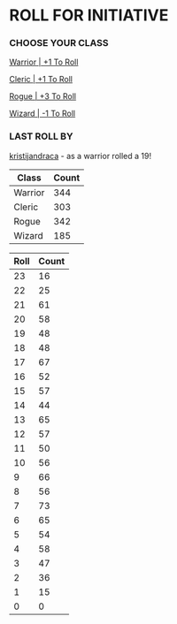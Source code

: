 # ROLL FOR INITIATIVE
### CHOOSE YOUR CLASS

[Warrior | +1 To Roll](https://github.com/benjaminsampica/benjaminsampica/issues/new?title=roll%7Cwarrior&body=Just+click+%27Submit+new+issue%27.)

[Cleric | +1 To Roll](https://github.com/benjaminsampica/benjaminsampica/issues/new?title=roll%7Ccleric&body=Just+click+%27Submit+new+issue%27.)

[Rogue | +3 To Roll](https://github.com/benjaminsampica/benjaminsampica/issues/new?title=roll%7Crogue&body=Just+click+%27Submit+new+issue%27.)

[Wizard | -1 To Roll](https://github.com/benjaminsampica/benjaminsampica/issues/new?title=roll%7Cwizard&body=Just+click+%27Submit+new+issue%27.)
### LAST ROLL BY
[kristijandraca](https://www.github.com/kristijandraca) - as a warrior rolled a 19!

|Class|Count|
|-|-|
|Warrior|344|
|Cleric|303|
|Rogue|342|
|Wizard|185|

|Roll|Count|
|-|-|
|23|16
|22|25
|21|61
|20|58
|19|48
|18|48
|17|67
|16|52
|15|57
|14|44
|13|65
|12|57
|11|50
|10|56
|9|66
|8|56
|7|73
|6|65
|5|54
|4|58
|3|47
|2|36
|1|15
|0|0
